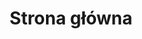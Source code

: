 ---
layout: strona-glowna
title: Strona główna
seo: >-
  Pomogę Ci zaplanować i przeprowadzić rytuały przejścia towarzyszące ważnym momentom Twojego życia: powitaniu dziecka, ślubowi, dorastaniu, pożegnaniu bliskich osób.
permalink: /
---